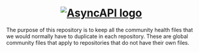 <h1 align="center">
  <br>
  <a href="https://www.asyncapi.com"><img src="./assets/github-repobanner-ghcommunityhealth.png" alt="AsyncAPI logo"></a>
</h1>


The purpose of this repository is to keep all the community health files that we would normally have to duplicate in each repository. These are global community files that apply to repositories that do not have their own files.
